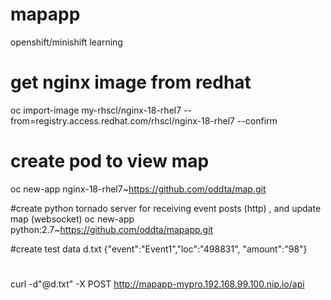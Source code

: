 # mapapp
openshift/minishift learning

# get nginx image from redhat
oc import-image my-rhscl/nginx-18-rhel7 --from=registry.access.redhat.com/rhscl/nginx-18-rhel7 --confirm

# create pod to view map
oc new-app nginx-18-rhel7~https://github.com/oddta/map.git

#create python tornado server for receiving event posts (http) , and update map (websocket)
oc new-app python:2.7~https://github.com/oddta/mapapp.git

#create test data d.txt
{"event":"Event1","loc":"498831", "amount":"98"}
#
curl -d"@d.txt" -X POST http://mapapp-mypro.192.168.99.100.nip.io/api